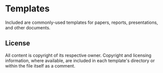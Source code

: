Templates
===============

Included are commonly-used templates for papers, reports, presentations, and other documents.

License
-------

All content is copyright of its respective owner. Copyright and licensing information, where available, are included in each template's directory or within the file itself as a comment.